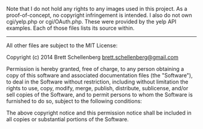 Note that I do not hold any rights to any images used in this project. As a proof-of-concept, no copyright infringement is intended.
I also do not own cgi/yelp.php or cgi/OAuth.php. These were provided by the yelp API examples. Each of those files lists its source within.

*******

All other files are subject to the MIT License:

Copyright (c) 2014 Brett Schellenberg <brett.schellenberg@gmail.com>

Permission is hereby granted, free of charge, to any person obtaining a copy
of this software and associated documentation files (the "Software"), to deal
in the Software without restriction, including without limitation the rights
to use, copy, modify, merge, publish, distribute, sublicense, and/or sell
copies of the Software, and to permit persons to whom the Software is
furnished to do so, subject to the following conditions:

The above copyright notice and this permission notice shall be included in
all copies or substantial portions of the Software.
